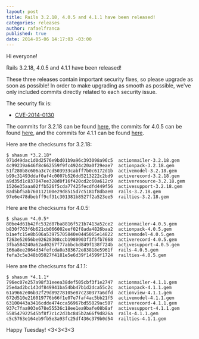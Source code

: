 ```yaml
---
layout: post
title: Rails 3.2.18, 4.0.5 and 4.1.1 have been released!
categories: releases
author: rafaelfranca
published: true
date: 2014-05-06 14:17:03 -03:00
---
```


Hi everyone!

Rails 3.2.18, 4.0.5 and 4.1.1 have been released!

These three releases contain important security fixes, so please upgrade as soon
as possible! In order to make upgrading as smooth as possible, we've only
included commits directly related to each security issue.

The security fix is:

* [CVE-2014-0130](https://groups.google.com/d/msg/rubyonrails-security/NkKc7vTW70o/NxW_PDBSG3AJ)

The commits for 3.2.18 can be found [here](https://github.com/rails/rails/compare/v3.2.17...v3.2.18),
the commits for 4.0.5 can be found [here](https://github.com/rails/rails/compare/v4.0.4...v4.0.5),
and the commits for 4.1.1 can be found [here](https://github.com/rails/rails/compare/v4.1.0...v4.1.1).

Here are the checksums for 3.2.18:

```
$ shasum *3.2.18*
971d49dac1d0d2576e9bd01b9a96c393098a96c5  actionmailer-3.2.18.gem
4c99239a646f8c662559f9fc4924c20a0f29eae7  actionpack-3.2.18.gem
51f280b8c606a3c7cd503933cabff7b0c6172d1b  activemodel-3.2.18.gem
b99c31493ddaf0af4c0007b526dd5213222c2bd9  activerecord-3.2.18.gem
a9d35d1c837047ee328d0f16f420cd2c60a612c9  activeresource-3.2.18.gem
1526e35aaa02ffb526f5cda77425fecdfd449f56  activesupport-3.2.18.gem
8ad5bf5ab760112100e29d8515d7c5181f8dbae0  rails-3.2.18.gem
97e6e478dbebff9cf31c301381b8527f2a523ee5  railties-3.2.18.gem
```

Here are the checksums for 4.0.5:

```
$ shasum *4.0.5*
80be4d61b42fc532d87ba8816f521b7413a52ce2  actionmailer-4.0.5.gem
b830f763f6b621cb066002eef02f8ada4826baa2  actionpack-4.0.5.gem
b1aefc15e8b506a53975705840e0445065e14822  activemodel-4.0.5.gem
f263e52056be02628308ccb1980903f3f5fb7668  activerecord-4.0.5.gem
3fba584240a62ad0267f77abbcbd849f138f724b  activesupport-4.0.5.gem
166a8ee2064d34fefcda0a383672e83818e5961f  rails-4.0.5.gem
fefa3c5e348b05027f4181e5e6d39f14599f1724  railties-4.0.5.gem
```

Here are the checksums for 4.1.1:

```
$ shasum *4.1.1*
796ec07e257a98f31eeea38def505cbf3f1e2747  actionmailer-4.1.1.gem
25e4ad2bc143df849941ba54bb47b1d2dca55c2c  actionpack-4.1.1.gem
61a9662e06b32f29d89278105e87c230377a6dfd  actionview-4.1.1.gem
672d510e216019776b66f1e07e7faf4ac5bb21f5  activemodel-4.1.1.gem
63100443a3416cdde474cca56967bd55029ac507  activerecord-4.1.1.gem
937c7faa903e678e55536c18ee1ea9bafe08b8af  activesupport-4.1.1.gem
558547922545bf8f7c1c2d3bc845b2a66f9d826a  rails-4.1.1.gem
c5c5763e164eb9fb5e3a93fc25df436c379b0d54  railties-4.1.1.gem
```

Happy Tuesday! <3<3<3<3
